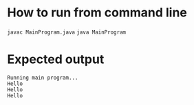 # How to run from command line

`javac MainProgram.java`
`java MainProgram`

# Expected output

```
Running main program...
Hello
Hello
Hello
```
